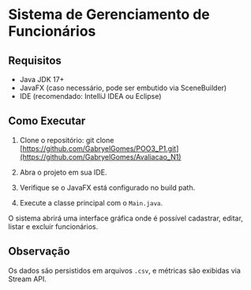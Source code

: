 # Sistema de Gerenciamento de Funcionários

## Requisitos
- Java JDK 17+
- JavaFX (caso necessário, pode ser embutido via SceneBuilder)
- IDE (recomendado: IntelliJ IDEA ou Eclipse)

## Como Executar
1. Clone o repositório:
   git clone [https://github.com/GabryelGomes/POO3_P1.git](https://github.com/GabryelGomes/Avaliacao_N1)

2. Abra o projeto em sua IDE.

3. Verifique se o JavaFX está configurado no build path.

4. Execute a classe principal com o `Main.java`.

O sistema abrirá uma interface gráfica onde é possível cadastrar, editar, listar e excluir funcionários.

## Observação
Os dados são persistidos em arquivos `.csv`, e métricas são exibidas via Stream API.
